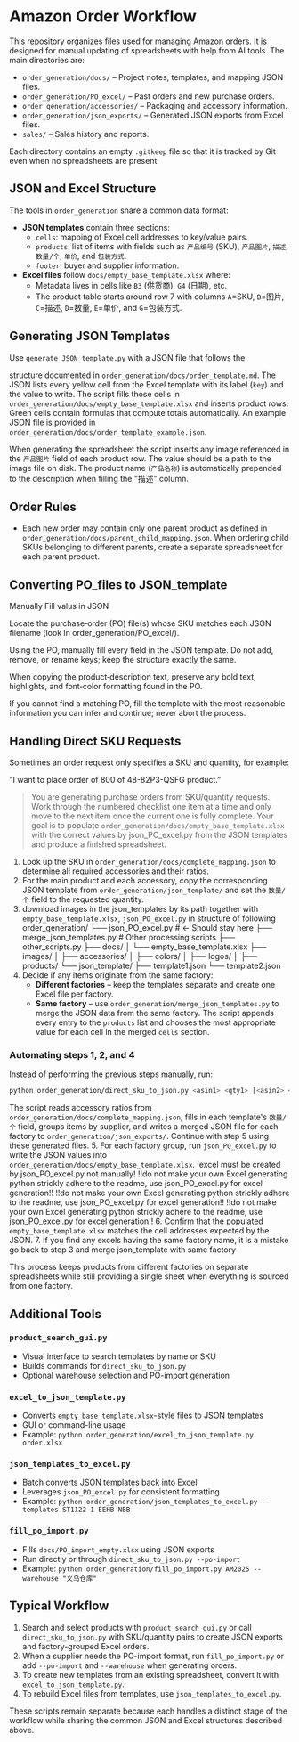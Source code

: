 # Amazon Order Workflow

This repository organizes files used for managing Amazon orders. It is designed for manual updating of spreadsheets with help from AI tools. The main directories are:

- `order_generation/docs/` – Project notes, templates, and mapping JSON files.
- `order_generation/PO_excel/` – Past orders and new purchase orders.
- `order_generation/accessories/` – Packaging and accessory information.
- `order_generation/json_exports/` – Generated JSON exports from Excel files.
- `sales/` – Sales history and reports.

Each directory contains an empty `.gitkeep` file so that it is tracked by Git even when no spreadsheets are present.

## JSON and Excel Structure

The tools in `order_generation` share a common data format:

- **JSON templates** contain three sections:
  - `cells`: mapping of Excel cell addresses to key/value pairs.
  - `products`: list of items with fields such as `产品编号` (SKU), `产品图片`, `描述`,
    `数量/个`, `单价`, and `包装方式`.
  - `footer`: buyer and supplier information.
- **Excel files** follow `docs/empty_base_template.xlsx` where:
  - Metadata lives in cells like `B3` (供货商), `G4` (日期), etc.
  - The product table starts around row 7 with columns `A`=SKU, `B`=图片,
    `C`=描述, `D`=数量, `E`=单价, and `G`=包装方式.

## Generating JSON Templates

Use `generate_JSON_template.py` with a JSON file that follows the

structure documented in `order_generation/docs/order_template.md`. The JSON lists every
yellow cell from the Excel template with its label (`key`) and the value
to write. The script fills those cells in `order_generation/docs/empty_base_template.xlsx`
and inserts product rows. Green cells contain formulas that compute totals
automatically.
An example JSON file is provided in `order_generation/docs/order_template_example.json`.

When generating the spreadsheet the script inserts any image referenced in the
`产品图片` field of each product row. The value should be a path to the image
file on disk.  The product name (`产品名称`) is automatically prepended to the
description when filling the "描述" column.


## Order Rules

- Each new order may contain only one parent product as defined in
`order_generation/docs/parent_child_mapping.json`. When ordering child SKUs belonging to
  different parents, create a separate spreadsheet for each parent product.


## Converting PO_files to JSON_template

Manually Fill valus in JSON

Locate the purchase‑order (PO) file(s) whose SKU matches each JSON filename (look in order_generation/PO_excel/).

Using the PO, manually fill every field in the JSON template. Do not add, remove, or rename keys; keep the structure exactly the same.

When copying the product‑description text, preserve any bold text, highlights, and font‑color formatting found in the PO.

If you cannot find a matching PO, fill the template with the most reasonable information you can infer and continue; never abort the process.

## Handling Direct SKU Requests

Sometimes an order request only specifies a SKU and quantity, for example:

"I want to place order of 800 of 48-82P3-QSFG product."


> You are generating purchase orders from SKU/quantity requests. Work through
> the numbered checklist one item at a time and only move to the next item once
> the current one is fully complete. Your goal is to populate
> `order_generation/docs/empty_base_template.xlsx` with the correct values by json_PO_excel.py from
> the JSON templates and produce a finished spreadsheet.

1. Look up the SKU in `order_generation/docs/complete_mapping.json` to
   determine all required accessories and their ratios.
2. For the main product and each accessory, copy the corresponding JSON
   template from `order_generation/json_template/` and set the `数量/个` field to
   the requested quantity.
3. download images in the json_templates by its path together with `empty_base_template.xlsx`, `json_PO_excel.py` in structure of following
      order_generation/
      ├── json_PO_excel.py           # ← Should stay here
      ├── merge_json_templates.py    # Other processing scripts
      ├── other_scripts.py
      ├── docs/
      │   └── empty_base_template.xlsx
      ├── images/
      │   ├── accessories/
      │   ├── colors/
      │   ├── logos/
      │   ├── products/
      └── json_template/
         ├── template1.json
         └── template2.json
4. Decide if any items originate from the same factory:
   - **Different factories** – keep the templates separate and create one Excel
     file per factory.
   - **Same factory** – use `order_generation/merge_json_templates.py` to merge
     the JSON data from the same factory. The script appends every entry to the `products` list and
     chooses the most appropriate value for each cell in the merged `cells`
     section.

### Automating steps 1, 2, and 4

Instead of performing the previous steps manually, run:

```bash
python order_generation/direct_sku_to_json.py <asin1> <qty1> [<asin2> <qty2> ...]
```

The script reads accessory ratios from `order_generation/docs/complete_mapping.json`,
fills in each template's `数量/个` field, groups items by supplier, and writes a
merged JSON file for each factory to `order_generation/json_exports/`. Continue
with step 5 using these generated files.
5. For each factory group, run `json_PO_excel.py` to write the JSON values into
   `order_generation/docs/empty_base_template.xlsx`.
   !excel must be created by json_PO_excel.py not manually!
   !!do not make your own Excel generating python strickly adhere to the readme, use json_PO_excel.py for excel generation!!
   !!do not make your own Excel generating python strickly adhere to the readme, use json_PO_excel.py for excel generation!!
   !!do not make your own Excel generating python strickly adhere to the readme, use json_PO_excel.py for excel generation!!
6. Confirm that the populated `empty_base_template.xlsx` matches the cell
   addresses expected by the JSON. 
7. If you find any excels having the same factory name, it is a mistake go back to step 3 and merge json_template with same factory

This process keeps products from different factories on separate spreadsheets
while still providing a single sheet when everything is sourced from one
factory.

## Additional Tools

### `product_search_gui.py`
- Visual interface to search templates by name or SKU
- Builds commands for `direct_sku_to_json.py`
- Optional warehouse selection and PO-import generation

### `excel_to_json_template.py`
- Converts `empty_base_template.xlsx`-style files to JSON templates
- GUI or command-line usage
- Example: `python order_generation/excel_to_json_template.py order.xlsx`

### `json_templates_to_excel.py`
- Batch converts JSON templates back into Excel
- Leverages `json_PO_excel.py` for consistent formatting
- Example: `python order_generation/json_templates_to_excel.py --templates ST1122-1 EEHB-NBB`

### `fill_po_import.py`
- Fills `docs/PO_import_empty.xlsx` using JSON exports
- Run directly or through `direct_sku_to_json.py --po-import`
- Example: `python order_generation/fill_po_import.py AM2025 --warehouse "义乌仓库"`

## Typical Workflow

1. Search and select products with `product_search_gui.py` or call
   `direct_sku_to_json.py` with SKU/quantity pairs to create JSON exports and
   factory-grouped Excel orders.
2. When a supplier needs the PO-import format, run `fill_po_import.py` or add
   `--po-import` and `--warehouse` when generating orders.
3. To create new templates from an existing spreadsheet, convert it with
   `excel_to_json_template.py`.
4. To rebuild Excel files from templates, use `json_templates_to_excel.py`.

These scripts remain separate because each handles a distinct stage of the
workflow while sharing the common JSON and Excel structures described above.
